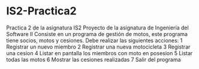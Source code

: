 # IS2-Practica2
Practica 2 de la asignatura IS2
Proyecto de la asignatura de Ingeniería del Software II 
Consiste en un programa de gestión de motos, este programa tiene socios, motos y cesiones.
Debe realizar las siguientes acciones:
  1 Registrar un nuevo miembro 
  2 Registrar una nueva motocicleta
  3 Registrar una cesion 
  4 Listar en pantalla los miembros con moto en posesion 
  5 Listar todas las motos 
  6 Mostrar las cesiones realizadas 
  7 Salir del programa
